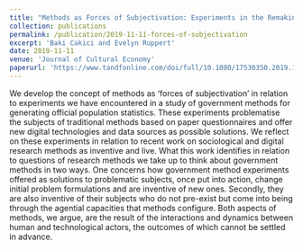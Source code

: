 ```yaml
---
title: "Methods as Forces of Subjectivation: Experiments in the Remaking of Official Statistics"
collection: publications
permalink: /publication/2019-11-11-forces-of-subjectivation
excerpt: 'Baki Cakici and Evelyn Ruppert'
date: 2019-11-11
venue: 'Journal of Cultural Economy'
paperurl: 'https://www.tandfonline.com/doi/full/10.1080/17530350.2019.1684340'
---
```

We develop the concept of methods as ‘forces of subjectivation’ in relation to experiments we have encountered in a study of government methods for generating official population statistics. These experiments problematise the subjects of traditional methods based on paper questionnaires and offer new digital technologies and data sources as possible solutions. We reflect on these experiments in relation to recent work on sociological and digital research methods as inventive and live. What this work identifies in relation to questions of research methods we take up to think about government methods in two ways. One concerns how government method experiments offered as solutions to problematic subjects, once put into action, change initial problem formulations and are inventive of new ones. Secondly, they are also inventive of their subjects who do not pre-exist but come into being through the agential capacities that methods configure. Both aspects of methods, we argue, are the result of the interactions and dynamics between human and technological actors, the outcomes of which cannot be settled in advance.
